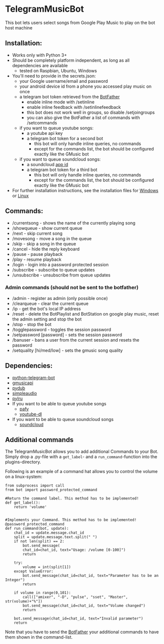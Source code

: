# TelegramMusicBot
This bot lets users select songs from Google Play Music to play on the bot host machine

## Installation:
- Works only with Python 3+
- Should be completely platform independent, as long as all dependencies are available
  - tested on Raspbian, Ubuntu, Windows
- You'll need to provide in the secrets.json:
  - your Google username/email and password
  - your android device id from a phone you accessed play music on once
  - a telegram bot token retrieved from the [BotFather](https://telegram.me/botfather)
    - enable inline mode with /setinline
    - enable inline feedback with /setinlinefeedback
    - this bot does not work well in groups, so disable /setjoingroups
    - you can also give the BotFather a list of commands with /setcommands
  - if you want to queue youtube songs:
    - a youtube api key
    - a telegram bot token for a second bot
      - this bot will only handle inline queries, no commands
      - except for the commands list, the bot should be configured exactly like the GMusic bot
  - if you want to queue soundcloud songs:
    - a soundcloud [app id](http://soundcloud.com/you/apps)
    - a telegram bot token for a third bot
      - this bot will only handle inline queries, no commands
      - except for the commands list, the bot should be configured exactly like the GMusic bot
- For further installation instructions, see the installation files for [Windows](INSTALLATION_windows.md) or [Linux](INSTALLATION_linux.md)

## Commands:
* /currentsong - shows the name of the currently playing song
* /showqueue - show current queue
* /next - skip current song
* /movesong - move a song in the queue
* /skip - skip a song in the queue
* /cancel - hide the reply keyboard
* /pause - pause playback
* /play - resume playback
* /login - login into a password protected session
* /subscribe - subscribe to queue updates
* /unsubscribe - unsubscribe from queue updates

### Admin commands (should not be sent to the botfather)
* /admin - register as admin (only possible once)
* /clearqueue - clear the current queue
* /ip - get the bot's local IP address
* /reset - delete the BotPlaylist and BotStation on google play music, reset the admin setting and stop the bot
* /stop - stop the bot
* /togglepassword - toggles the session password
* /setpassword [password] - sets the session password
* /banuser - bans a user from the current session and resets the password
* /setquality [hi/med/low] - sets the gmusic song quality

## Dependencies:
  - [python-telegram-bot](https://github.com/python-telegram-bot/python-telegram-bot)
  - [gmusicapi](https://github.com/simon-weber/gmusicapi)
  - [pydub](https://github.com/jiaaro/pydub)
  - [simpleaudio](https://github.com/hamiltron/py-simple-audio)
  - [pylru](https://github.com/jlhutch/pylru)
  - If you want to be able to queue youtube songs
    - [pafy](https://github.com/mps-youtube/pafy)
    - [youtube-dl](https://github.com/rg3/youtube-dl)
  - If you want to be able to queue soundcloud songs
    - [soundcloud](https://github.com/soundcloud/soundcloud-python)

## Additional commands
The TelegramMusicBot allows you to add additional Commands to your Bot.
Simply drop a .py-file with a `get_label`- and a `run_command`-function into the plugins-directory.

Following is an example of a command hat allows you to control the volume on a linux-system:
```
from subprocess import call
from bot import password_protected_command

#Return the command label. This method has to be implemented!
def get_label():
    return 'volume'


#Implements your Command. This method has to be implemented!
@password_protected_command
def run_command(bot, update):
    chat_id = update.message.chat_id
    split = update.message.text.split(" ")
    if not len(split) == 2:
        bot.send_message(
        chat_id=chat_id, text="Usage: /volume [0-100]")
        return

    try:
        volume = int(split[1])
    except ValueError:
        bot.send_message(chat_id=chat_id, text="Parameter has to be an Integer")
        return

    if volume in range(0,101):
        call(["amixer", "-D", "pulse", "sset", "Master", str(volume)+"%"])
        bot.send_message(chat_id=chat_id, text="Volume changed")
        return

    bot.send_message(chat_id=chat_id, text="Invalid parameter")
    return
```

Note that you have to send the [BotFather](https://telegram.me/botfather) your additional commands to have them shown in the command-list.
